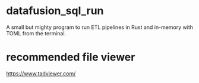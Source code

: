 # datafusion_sql_run
A small but mighty program to run ETL pipelines in Rust and in-memory with TOML from the terminal.

# recommended file viewer
https://www.tadviewer.com/
